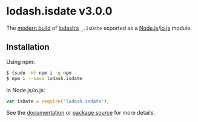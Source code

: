 # lodash.isdate v3.0.0

The [modern build](https://github.com/lodash/lodash/wiki/Build-Differences) of [lodash’s](https://lodash.com/) `_.isDate` exported as a [Node.js](http://nodejs.org/)/[io.js](https://iojs.org/) module.

## Installation

Using npm:

```bash
$ {sudo -H} npm i -g npm
$ npm i --save lodash.isdate
```

In Node.js/io.js:

```js
var isDate = require('lodash.isdate');
```

See the [documentation](https://lodash.com/docs#isDate) or [package source](https://github.com/lodash/lodash/blob/3.0.0-npm-packages/lodash.isdate) for more details.
